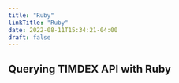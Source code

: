 ```yaml
---
title: "Ruby"
linkTitle: "Ruby"
date: 2022-08-11T15:34:21-04:00
draft: false
---
```


## Querying TIMDEX API with Ruby
